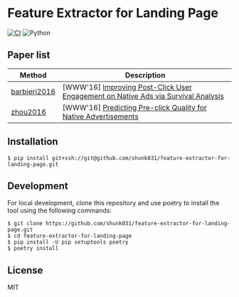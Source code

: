 # Feature Extractor for Landing Page

[![CI](https://github.com/shunk031/feature-extractor-for-landing-page/workflows/CI/badge.svg)](https://github.com/shunk031/feature-extractor-for-landing-page/actions?query=workflow%3ACI)
![Python](https://img.shields.io/badge/python-3.7%20%7C%203.8-blue?logo=python)

## Paper list

| Method | Description |
|-------|-------------|
| [barbieri2016](https://github.com/shunk031/feature-extractor-for-landing-page/tree/master/felp/barbieri2016) | [WWW'16] [Improving Post-Click User Engagement on Native Ads via Survival Analysis](https://dl.acm.org/doi/10.1145/2872427.2883092) |
| [zhou2016](https://github.com/shunk031/feature-extractor-for-landing-page/tree/master/felp/zhou2016) | [WWW'16] [Predicting Pre-click Quality for Native Advertisements](https://dl.acm.org/doi/10.1145/2872427.2883053) |

## Installation

```shell
$ pip install git+ssh://git@github.com/shunk031/feature-extractor-for-landing-page.git
```

## Development

For local development, clone this repository and use poetry to install the tool using the following commands:

```shell
$ git clone https://github.com/shunk031/feature-extractor-for-landing-page.git
$ cd feature-extractor-for-landing-page
$ pip install -U pip setuptools poetry
$ poetry install
```

## License

MIT
